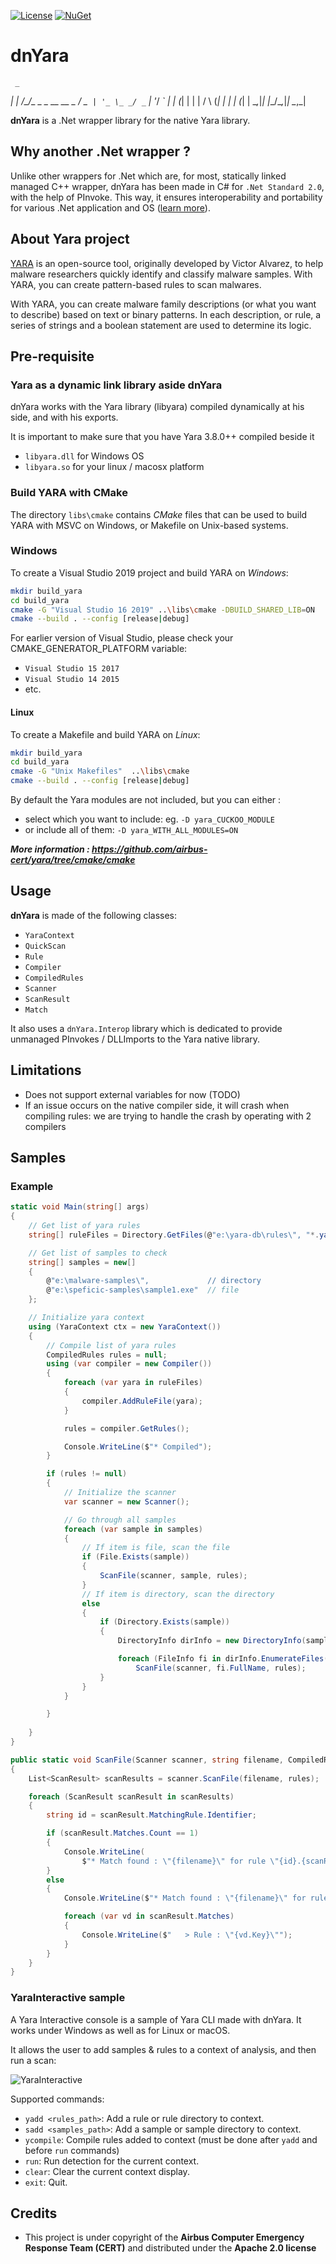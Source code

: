 [![License](https://img.shields.io/badge/License-Apache%202.0-blue.svg)](https://opensource.org/licenses/Apache-2.0)
[![NuGet](https://img.shields.io/nuget/v/dnYara.svg)](https://www.nuget.org/packages/dnYara/)

# dnYara
     _                         
  __| |_ __/\_/\__ _ _ __ __ _ 
 / _` | '_ \_ _/ _` | '__/ _` |
| (_| | | | / \ (_| | | | (_| |
 \__,_|_| |_\_/\__,_|_|  \__,_|

**dnYara** is a .Net wrapper library for the native Yara library. 

## Why another .Net wrapper ?
Unlike other wrappers for .Net which are, for most, statically linked managed C++ wrapper, 
dnYara has been made in C# for `.Net Standard 2.0`, with the help of PInvoke. 
This way, it ensures interoperability and portability for various .Net application and OS ([learn more](INTEROP.md)).

## About Yara project
[YARA](https://virustotal.github.io/yara/) is an open-source tool, originally developed by Victor Alvarez, to help malware researchers quickly identify and classify malware samples. With YARA, you 
can create pattern-based rules to scan malwares.

With YARA, you can create malware family descriptions (or what you want to describe) based on text or binary patterns. In each description, or rule, a series of strings and a boolean statement are used to determine its logic.

## Pre-requisite

### Yara as a dynamic link library aside dnYara
dnYara works with the Yara library (libyara) compiled dynamically at his side, and with his exports.

It is important to make sure that you have Yara 3.8.0++ compiled beside it
- `libyara.dll` for Windows OS
- `libyara.so` for your linux / macosx platform

### Build YARA with CMake
The directory `libs\cmake` contains *CMake* files that can be used to build YARA with MSVC on Windows, or Makefile on Unix-based systems.

### Windows
To create  a Visual Studio 2019 project and build YARA on _Windows_:

```bash
mkdir build_yara
cd build_yara
cmake -G "Visual Studio 16 2019" ..\libs\cmake -DBUILD_SHARED_LIB=ON
cmake --build . --config [release|debug]
```

For earlier version of Visual Studio, please check your CMAKE_GENERATOR_PLATFORM variable:
- `Visual Studio 15 2017`
- `Visual Studio 14 2015`
- etc.

#### Linux
To create a Makefile and build YARA on _Linux_:

```bash
mkdir build_yara
cd build_yara
cmake -G "Unix Makefiles"  ..\libs\cmake
cmake --build . --config [release|debug]
```

By default the Yara modules are not included, but you can either :
- select which you want to include: eg. `-D yara_CUCKOO_MODULE`
- or include all of them:  `-D yara_WITH_ALL_MODULES=ON`

***More information : https://github.com/airbus-cert/yara/tree/cmake/cmake***

## Usage

**dnYara** is made of the following classes:
- `YaraContext`
- `QuickScan`
- `Rule`
- `Compiler`
- `CompiledRules`
- `Scanner`
- `ScanResult`
- `Match`

It also uses a `dnYara.Interop` library which is dedicated to provide unmanaged PInvokes / DLLImports to the Yara native library.

## Limitations
- Does not support external variables for now (TODO)
- If an issue occurs on the native compiler side, it will crash when compiling rules: we are trying to handle the crash by operating with 2 compilers

## Samples

### Example
```C#
static void Main(string[] args)
{
    // Get list of yara rules
    string[] ruleFiles = Directory.GetFiles(@"e:\yara-db\rules\", "*.yara", SearchOption.AllDirectories).ToArray();

    // Get list of samples to check
    string[] samples = new[]
    {
        @"e:\malware-samples\",             // directory
        @"e:\speficic-samples\sample1.exe"  // file
    };

    // Initialize yara context
    using (YaraContext ctx = new YaraContext())
    {
        // Compile list of yara rules
        CompiledRules rules = null;
        using (var compiler = new Compiler())
        {
            foreach (var yara in ruleFiles)
            {
                compiler.AddRuleFile(yara);
            }

            rules = compiler.GetRules();

            Console.WriteLine($"* Compiled");
        }

        if (rules != null)
        {
            // Initialize the scanner
            var scanner = new Scanner();

            // Go through all samples
            foreach (var sample in samples)
            {
                // If item is file, scan the file
                if (File.Exists(sample))
                {
                    ScanFile(scanner, sample, rules);
                }
                // If item is directory, scan the directory
                else
                {
                    if (Directory.Exists(sample))
                    {
                        DirectoryInfo dirInfo = new DirectoryInfo(sample);

                        foreach (FileInfo fi in dirInfo.EnumerateFiles("*", SearchOption.AllDirectories))
                            ScanFile(scanner, fi.FullName, rules);
                    }
                }
            }

        }
                
    }
}

public static void ScanFile(Scanner scanner, string filename, CompiledRules rules)
{
    List<ScanResult> scanResults = scanner.ScanFile(filename, rules);

    foreach (ScanResult scanResult in scanResults)
    {
        string id = scanResult.MatchingRule.Identifier;

        if (scanResult.Matches.Count == 1)
        {
            Console.WriteLine(
                $"* Match found : \"{filename}\" for rule \"{id}.{scanResult.Matches.First().Key}\"");
        }
        else
        {
            Console.WriteLine($"* Match found : \"{filename}\" for rule \"{id}\":");

            foreach (var vd in scanResult.Matches)
            {
                Console.WriteLine($"   > Rule : \"{vd.Key}\"");
            }
        }
    }
}
```

### YaraInteractive sample

A Yara Interactive console is a sample of Yara CLI made with dnYara. It works under Windows as well as for Linux or macOS.

It allows the user to add samples & rules to a context of analysis, and then run a scan:

![YaraInteractive](Resources/yara-interactive.png)

Supported commands:
- `yadd <rules_path>`: Add a rule or rule directory to context.
- `sadd <samples_path>`: Add a sample or sample directory to context.
- `ycompile`: Compile rules added to context (must be done after `yadd` and before `run` commands)
- `run`: Run detection for the current context.
- `clear`: Clear the current context display.
- `exit`: Quit.

## Credits
- This project is under copyright of the **Airbus Computer Emergency Response Team (CERT)** and distributed under the **Apache 2.0 license**
